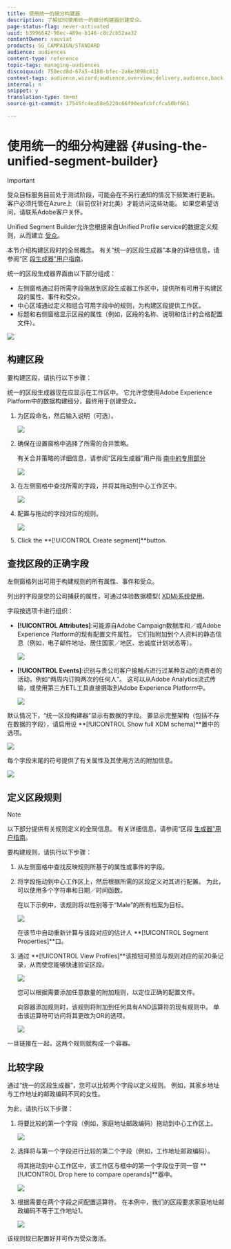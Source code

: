 ```yaml
---
title: 使用统一的细分构建器
description: 了解如何使用统一的细分构建器创建受众。
page-status-flag: never-activated
uuid: b3996642-96ec-489e-b146-c8c2cb52aa32
contentOwner: sauviat
products: SG_CAMPAIGN/STANDARD
audience: audiences
content-type: reference
topic-tags: managing-audiences
discoiquuid: 750ecd8d-67a5-4180-bfec-2a8e3098c812
context-tags: audience,wizard;audience,overview;delivery,audience,back
internal: n
snippet: y
translation-type: tm+mt
source-git-commit: 17545fc4ea58e5220c66f90eafcbfcfca50bf661

---
```



# 使用统一的细分构建器 {#using-the-unified-segment-builder}

>[!IMPORTANT]
>
>受众目标服务目前处于测试阶段，可能会在不另行通知的情况下频繁进行更新。 客户必须托管在Azure上（目前仅针对北美）才能访问这些功能。 如果您希望访问，请联系Adobe客户关怀。

Unified Segment Builder允许您根据来自Unified Profile service的数据定义规则，从而建立 [受众](https://www.adobe.io/apis/experienceplatform/home/profile-identity-segmentation.html)。

本节介绍构建区段时的全局概念。 有关“统一的区段生成器”本身的详细信息，请参阅“区 [段生成器”用户指南](https://www.adobe.io/apis/experienceplatform/home/profile-identity-segmentation/profile-identity-segmentation-services.html#!api-specification/markdown/narrative/technical_overview/segmentation/segment-builder-guide.md)。

统一的区段生成器界面由以下部分组成：

* 左侧窗格通过将所需字段拖放到区段生成器工作区中，提供所有可用于构建区段的属性、事件和受众。
* 中心区域通过定义和组合可用字段中的规则，为构建区段提供工作区。
* 标题和右侧窗格显示区段的属性（例如，区段的名称、说明和估计的合格配置文件）。

![](assets/aep_audiences_interface.png)

## 构建区段

要构建区段，请执行以下步骤：

统一的区段生成器现在应显示在工作区中。 它允许您使用Adobe Experience Platform中的数据构建细分，最终用于创建受众。

1. 为区段命名，然后输入说明（可选）。

   ![](assets/aep_audiences_creation_edit_name.png)

1. 确保在设置窗格中选择了所需的合并策略。

   有关合并策略的详细信息，请参阅“区段生成器”用户指 [南中的专用部分](https://www.adobe.io/apis/experienceplatform/home/profile-identity-segmentation/profile-identity-segmentation-services.html#!api-specification/markdown/narrative/technical_overview/segmentation/segment-builder-guide.md)

   ![](assets/aep_audiences_mergepolicy.png)

1. 在左侧窗格中查找所需的字段，并将其拖动到中心工作区中。

   ![](assets/aep_audiences_dragfield.png)

1. 配置与拖动的字段对应的规则。

   ![](assets/aep_audiences_configure_rules.png)

1. Click the **[!UICONTROL Create segment]**button.

## 查找区段的正确字段

左侧窗格列出可用于构建规则的所有属性、事件和受众。

列出的字段是您的公司捕获的属性，可通过体验数据模型( [XDM)系统使用](https://www.adobe.io/apis/experienceplatform/home/xdm.html)。

字段按选项卡进行组织：

* **[!UICONTROL Attributes]**:可能源自Adobe Campaign数据库和／或Adobe Experience Platform的现有配置文件属性。 它们指附加到个人资料的静态信息（例如，电子邮件地址、居住国家／地区、忠诚度计划状态等）。

   ![](assets/aep_audiences_attributestab.png)

* **[!UICONTROL Events]**:识别与贵公司客户接触点进行过某种互动的消费者的活动，例如“两周内订购两次的任何人”。 这可以从Adobe Analytics流式传输，或使用第三方ETL工具直接摄取到Adobe Experience Platform中。

   ![](assets/aep_audiences_eventstab.png)

默认情况下，“统一区段构建器”显示有数据的字段。 要显示完整架构（包括不存在数据的字段），请启用设 **[!UICONTROL Show full XDM schema]**置中的选项。

![](assets/aep_audiences_populatedfields.png)

每个字段末尾的符号提供了有关属性及其使用方法的附加信息。

![](assets/aep_audiences_isymbol.png)

## 定义区段规则

>[!NOTE]
>
>以下部分提供有关规则定义的全局信息。 有关详细信息，请参阅“区段 [生成器”用户指南](https://www.adobe.io/apis/experienceplatform/home/profile-identity-segmentation/profile-identity-segmentation-services.html#!api-specification/markdown/narrative/technical_overview/segmentation/segment-builder-guide.md)。

要构建规则，请执行以下步骤：

1. 从左侧窗格中查找反映规则所基于的属性或事件的字段。

1. 将字段拖动到中心工作区上，然后根据所需的区段定义对其进行配置。 为此，可以使用多个字符串和日期／时间函数。

   在以下示例中，该规则将以性别等于“Male”的所有档案为目标。

   ![](assets/aep_audiences_malegender.png)

   在该节中自动重新计算与该段对应的估计人 **[!UICONTROL Segment Properties]**口。

1. 通过 **[!UICONTROL View Profiles]**该按钮可预览与规则对应的前20条记录，从而使您能够快速验证区段。

   ![](assets/aep_audiences_samplepreview.png)

   您可以根据需要添加任意数量的附加规则，以定位正确的配置文件。

   向容器添加规则时，该规则将附加到任何具有AND运算符的现有规则中。 单击该运算符可访问将其更改为OR的选项。

   ![](assets/aep_audiences_andoperator.png)

一旦链接在一起，这两个规则就构成一个容器。

## 比较字段

通过“统一的区段生成器”，您可以比较两个字段以定义规则。 例如，其家乡地址与工作地址的邮政编码不同的女性。

为此，请执行以下步骤：

1. 将要比较的第一个字段（例如，家庭地址邮政编码）拖动到中心工作区上。

   ![](assets/aep_audiences_comparing_1.png)

1. 选择将与第一个字段进行比较的第二个字段（例如，工作地址邮政编码）。

   将其拖动到中心工作区中，该工作区与框中的第一个字段位于同一容 **[!UICONTROL Drop here to compare operands]**器中。

   ![](assets/aep_audiences_comparing_2.png)

1. 根据需要在两个字段之间配置运算符。 在本例中，我们的区段要求家庭地址邮政编码不等于工作地址1。

   ![](assets/aep_audiences_comparing_3.png)

该规则现已配置好并可作为受众激活。
